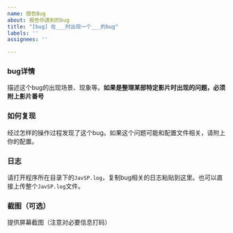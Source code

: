 ```yaml
---
name: 报告Bug
about: 报告你遇到的bug
title: "[bug] 在___时出现一个___的bug"
labels: ''
assignees: ''

---
```


### bug详情
描述这个bug的出现场景、现象等。**如果是整理某部特定影片时出现的问题，必须附上影片番号**

### 如何复现
经过怎样的操作过程发现了这个bug。如果这个问题可能和配置文件相关，请附上你的配置。

### 日志
请打开程序所在目录下的```JavSP.log```，复制bug相关的日志粘贴到这里。也可以直接上传整个```JavSP.log```文件。

### 截图（可选）
提供屏幕截图（注意对必要信息打码）
